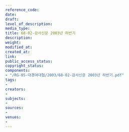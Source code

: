 ```yaml
---
reference_code: 
date: 
draft: 
level_of_description: 
media_type: 
title: 68-02-감사신문 2003년 하반기
description: 
weight: 
modified_at: 
created_at: 
link: 
public_access_status: 
copyright_status: 
components:
- "/RG-05-대경여대협/2003/68-02-감사신문 2003년 하반기.pdf"
tags:
- 
creators:
- 
subjects:
- 
sources:
- 
venues:
- 
---
```

